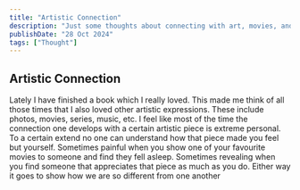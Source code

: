 ```yaml
---
title: "Artistic Connection"
description: "Just some thoughts about connecting with art, movies, and others"
publishDate: "28 Oct 2024"
tags: ["Thought"]
---
```


## Artistic Connection
Lately I have finished a book which I really loved. This made me think of all those times that I also loved other artistic expressions. These include photos, movies, series, music, etc. I feel like most of the time the connection one develops with a certain artistic piece is extreme personal. To a certain extend no one can understand how that piece made you feel but yourself. Sometimes painful when you show one of your favourite movies to someone and find they fell asleep. Sometimes revealing when you find someone that appreciates that piece as much as you do. Either way it goes to show how we are so different from one another
